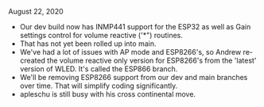 August 22, 2020

- Our dev build now has INMP441 support for the ESP32 as well as Gain settings control for volume reactive ('*") routines.
- That has not yet been rolled up into main.
- We've had a lot of issues with AP mode and ESP8266's, so Andrew re-created the volume reactive only version for ESP8266's from the 'latest' version of WLED. It's called the ESP866 branch.
- We'll be removing ESP8266 support from our dev and main branches over time. That will simplify coding significantly.
- apleschu is still busy with his cross continental move.

